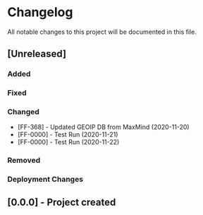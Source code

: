 ﻿# Changelog
All notable changes to this project will be documented in this file.

<!--
Please ADD ALL Changes to the UNRELEASED SECTION and not a specific release
-->

## [Unreleased]
### Added
### Fixed
### Changed
- [FF-368] - Updated GEOIP DB from MaxMind (2020-11-20)
- [FF-0000] - Test Run (2020-11-21)
- [FF-0000] - Test Run (2020-11-22)
### Removed
### Deployment Changes

<!--
Releases that have at least been deployed to staging, BUT NOT necessarily released to live.  Changes should be moved from [Unreleased] into here as they are merged into the appropriate release branch
-->
## [0.0.0] - Project created